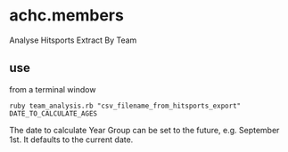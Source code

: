 # achc.members
Analyse Hitsports Extract By Team

## use
from a terminal window 
```
ruby team_analysis.rb "csv_filename_from_hitsports_export" DATE_TO_CALCULATE_AGES
```
The date to calculate Year Group can be set to the future, e.g. September 1st.  It defaults to the current date. 
